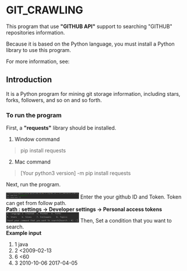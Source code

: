 # GIT_CRAWLING

This program that use <strong>"GITHUB API"</strong> support to searching "GITHUB" repositories information. 

Because it is based on the Python language, you must install a Python library to use this program. 

For more information, see:

## Introduction

It is a Python program for mining git storage information, including stars, forks, followers, and so on and so forth.

### To run the program

First, a <strong>"requests"</strong> library should be installed.

1. Window command
> pip install requests
2. Mac command
> [Your python3 version] -m pip install requests

Next, run the program.

<img src="images/starting.png" alt="Image Error" width="200">
Enter the your github ID and Token. Token can get from follow path.<br /> 
<strong>Path : settings -> Developer settings -> Personal access tokens</strong>

<img src="images/condition.png" alt="Image Error" width="200">
Then, Set a condition that you want to search. <br />
<strong>Example input</strong> <br />
<ol>
  <li>1 java</li>
  <li>2 <2009-02-13</li> 
  <li>6 <60</li> 
  <li>3 2010-10-06 2017-04-05</li> 
</ol>


